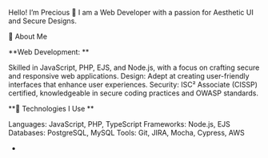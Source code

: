 Hello! I’m Precious 👋
I am a Web Developer with a passion for Aesthetic UI and Secure Designs.

🌟 About Me

**Web Development: 
**

Skilled in JavaScript, PHP, EJS, and Node.js, with a focus on crafting secure and responsive web applications.
Design: Adept at creating user-friendly interfaces that enhance user experiences.
Security: ISC² Associate (CISSP) certified, knowledgeable in secure coding practices and OWASP standards.

**🔧 Technologies I Use
**

Languages: JavaScript, PHP, TypeScript
Frameworks: Node.js, EJS
Databases: PostgreSQL, MySQL
Tools: Git, JIRA, Mocha, Cypress, AWS


- 
<!---
jaeleen/jaeleen is a ✨ special ✨ repository because its `README.md` (this file) appears on your GitHub profile.
You can click the Preview link to take a look at your changes.
--->
